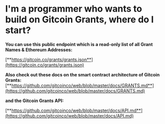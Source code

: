 # I'm a programmer who wants to build on Gitcoin Grants, where do I start?

**You can use this public endpoint which is a read-only list of all Grant Names & Ethereum Addresses:**

[**https://gitcoin.co/grants/grants.json**](https://gitcoin.co/grants/grants.json)

**Also check out these docs on the smart contract architecture of Gitcoin Grants:** [**https://github.com/gitcoinco/web/blob/master/docs/GRANTS.md**](https://github.com/gitcoinco/web/blob/master/docs/GRANTS.md)

**and the Gitcoin Grants API:**

[**https://github.com/gitcoinco/web/blob/master/docs/API.md**](https://github.com/gitcoinco/web/blob/master/docs/API.md)

